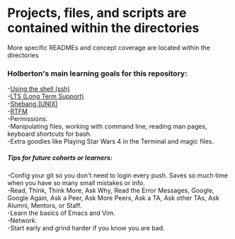 # Projects, files, and scripts are contained within the directories  

More specific READMEs and concept coverage are located within the directories  

### Holberton's main learning goals for this repository:  
-[Using the shell (ssh)](http://linuxcommand.org/lc3_learning_the_shell.php)  
-[LTS (Long Term Support)](https://wiki.ubuntu.com/LTS)  
-[Shebang (UNIX)](https://en.wikipedia.org/wiki/Shebang_%28Unix%29)  
-[RTFM](https://en.wikipedia.org/wiki/RTFM)  
-Permissions.  
-Manipulating files, working with command line, reading man pages, keyboard shortcuts for bash.  
-Extra goodies like Playing Star Wars 4 in the Terminal and magic files.  

##### Tips for future cohorts or learners:  
-Config your git so you don't need to login every push. Saves so much time when you have so many small mistakes or info.  
-Read, Think, Think More, Ask Why, Read the Error Messages, Google, Google Again, Ask a Peer, Ask More Peers, Ask a TA, Ask other TAs, Ask Alumni, Mentors, or Staff.  
-Learn the basics of Emacs and Vim.  
-Network.  
-Start early and grind harder if you know you are bad.  
